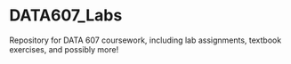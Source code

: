 # DATA607_Labs
Repository for DATA 607 coursework, including lab assignments, textbook exercises, and possibly more!
